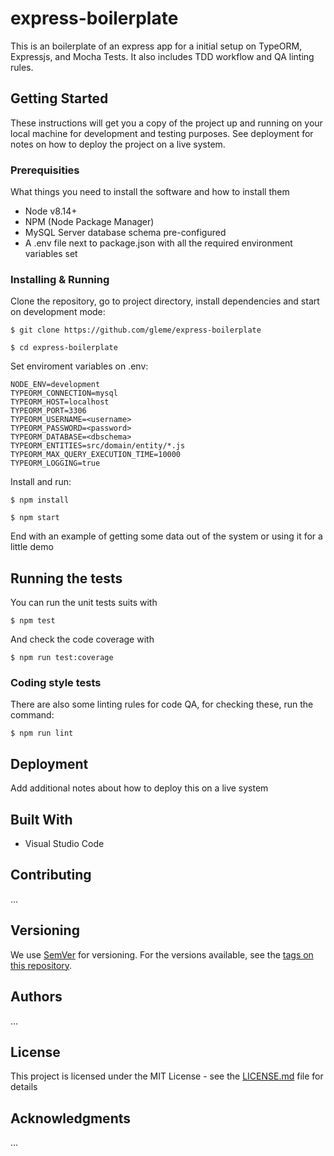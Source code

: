 # express-boilerplate

This is an boilerplate of an express app for a initial setup on TypeORM, Expressjs, and Mocha Tests. It also includes TDD workflow and QA linting rules.

## Getting Started

These instructions will get you a copy of the project up and running on your local machine for development and testing purposes. See deployment for notes on how to deploy the project on a live system.

### Prerequisities

What things you need to install the software and how to install them

-   Node v8.14+
-   NPM (Node Package Manager)
-   MySQL Server database schema pre-configured
-   A .env file next to package.json with all the required environment variables set

### Installing & Running

Clone the repository, go to project directory, install dependencies and start on development mode:

```
$ git clone https://github.com/gleme/express-boilerplate

$ cd express-boilerplate
```

Set enviroment variables on .env:

```
NODE_ENV=development
TYPEORM_CONNECTION=mysql
TYPEORM_HOST=localhost
TYPEORM_PORT=3306
TYPEORM_USERNAME=<username>
TYPEORM_PASSWORD=<password>
TYPEORM_DATABASE=<dbschema>
TYPEORM_ENTITIES=src/domain/entity/*.js
TYPEORM_MAX_QUERY_EXECUTION_TIME=10000
TYPEORM_LOGGING=true
```

Install and run:

```
$ npm install

$ npm start
```

End with an example of getting some data out of the system or using it for a little demo

## Running the tests

You can run the unit tests suits with

```
$ npm test
```

And check the code coverage with

```
$ npm run test:coverage
```

### Coding style tests

There are also some linting rules for code QA, for checking these, run the command:

```
$ npm run lint
```

## Deployment

Add additional notes about how to deploy this on a live system

## Built With

-   Visual Studio Code

## Contributing

...

## Versioning

We use [SemVer](http://semver.org/) for versioning. For the versions available, see the [tags on this repository](https://github.com/your/project/tags).

## Authors

...

## License

This project is licensed under the MIT License - see the [LICENSE.md](LICENSE.md) file for details

## Acknowledgments

...

